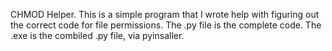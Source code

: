 CHMOD Helper.
This is a simple program that I wrote help with figuring out the correct code for file permissions.
The .py file is the complete code.
The .exe is the combiled .py file, via pyinsaller.

